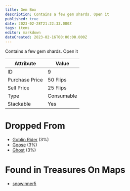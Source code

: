 ```yaml
---
title: Gem Box
description: Contains a few gem shards. Open it
published: true
date: 2023-02-28T21:22:33.000Z
tags: items
editor: markdown
dateCreated: 2023-02-16T00:00:00.000Z
---
```


Contains a few gem shards. Open it

|Attribute|Value|
|-|-|
|ID|9|
|Purchase Price|50 Flips|
|Sell Price|25 Flips|
|Type|Consumable|
|Stackable|Yes|


# Dropped From
 * [Goblin Rider](/monsters/goblin-rider) (3%)
 * [Goose](/monsters/goose) (3%)
 * [Ghost](/monsters/ghost) (3%)

# Found in Treasures On Maps
 * [snowinner5](/maps/snowinner5)